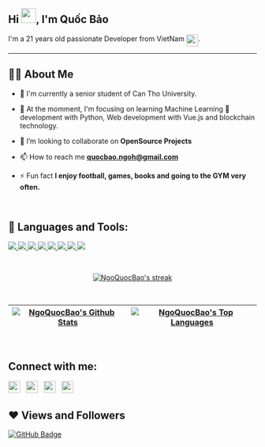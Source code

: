 ## Hi <img src="https://raw.githubusercontent.com/MartinHeinz/MartinHeinz/master/wave.gif" width="30px">, I'm Quốc Bảo
I'm a 21 years old passionate Developer from VietNam <img align="top" style="width:24px;marign-top:8px" src="https://img.icons8.com/color/48/000000/vietnam.png"/>.

---


## 🙋‍♂️ About Me

- 🏫 I'm currently a senior student of Can Tho University.

- 🌱 At the momment, I'm focusing on learning Machine Learning 🤖 development with Python, Web development with Vue.js and blockchain technology.

- 👯 I’m looking to collaborate on **OpenSource Projects**

- 📫 How to reach me **quocbao.ngoh@gmail.com**

- ⚡ Fun fact **I enjoy football, games, books and going to the GYM very often.**

<br/>

## 🚀 Languages and Tools:

<p align="left"> 
    <a href="https://www.python.org" target="_blank"> <img src="https://img.icons8.com/color/48/000000/python.png"/> </a> 
    <a href="https://docs.djangoproject.com/en/4.0/" target="_blank"> <img src="https://img.icons8.com/color/48/000000/django.png"/> </a> 
    <a href="https://numpy.org/" target="_blank"> <img src="https://img.icons8.com/color/48/000000/numpy.png"/> </a> 
    <a href="https://developer.mozilla.org/en-US/docs/Web/JavaScript" target="_blank"> <img src="https://img.icons8.com/color/48/000000/javascript.png"/> </a> 
    <a href="https://vuejs.org/v2/guide/" target="_blank"> <img src="https://img.icons8.com/color/48/000000/vue-js.png"/> </a> 
    <a href="https://www.w3.org/html/" target="_blank"> <img src="https://img.icons8.com/color/48/000000/html-5.png"/> </a> 
    <a href="https://www.w3schools.com/css/" target="_blank"> <img src="https://img.icons8.com/color/48/000000/css3.png"/> </a>  
    <a style="padding-right:8px;" href="https://www.mysql.com/" target="_blank"> <img src="https://img.icons8.com/fluent/50/000000/mysql-logo.png"/> </a>
    
</p>

<br/>

<p align="center">
    <a href="#">
        <img title="🔥 Get streak stats for your profile at git.io/streak-stats" alt="NgoQuocBao's streak" src="https://github-readme-streak-stats.herokuapp.com/?user=NgoQuocBao1010&theme=black-ice&hide_border=true&stroke=0000&background=060A0CD0"/>
    </a>
</p>


<br/>

| <a href="#"><img align="center" alt="NgoQuocBao's Github Stats" src="https://github-readme-stats.vercel.app/api?username=NgoQuocBao1010&show_icons=true&count_private=true&theme=react&hide_border=true&bg_color=0D1117" /></a></a> | <a href="#"><img align="center" alt="NgoQuocBao's Top Languages" src="https://github-readme-stats.vercel.app/api/top-langs/?username=NgoQuocBao1010&langs_count=8&count_private=true&layout=compact&theme=react&hide_border=true&bg_color=0D1117&hide=jupyter%20notebook,html,hack,postscript" /></a> |
| ------------- | ------------- |
<br/>


## Connect with me:
<p align="left">

<a href = "https://twitter.com/ngohquocbao1010"><img style="width:24px;padding-right:8px" src="https://img.icons8.com/fluent/48/000000/twitter.png"/></a>
<a href = "https://t.co/DintsHFG5f"><img style="width:24px;padding-right:8px" src="https://img.icons8.com/color/48/000000/skype--v4.png"/></a>
<a href = "https://zalo.me/0939983979"><img style="width:24px;padding-right:8px" src="https://img.icons8.com/color/48/000000/zalo.png"/></a>
<a href = "mailto:quocbao.ngoh@gmail.com"><img style="width:24px;padding-right:8px" src="https://img.icons8.com/color/48/000000/gmail-new.png"/></a>

</p>

## ❤ Views and Followers
<!-- <a href="https://github.com/Meghna-DAS/github-profile-views-counter">
    <img src="https://komarev.com/ghpvc/?username=NgoQuocBao1010">
</a> -->
<a href="https://github.com/NgoQuocBao1010?tab=followers"><img src="https://img.shields.io/github/followers/NgoQuocBao1010?label=Followers&style=social" alt="GitHub Badge"></a>
